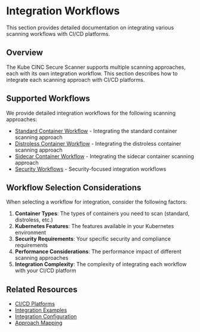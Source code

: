 # Integration Workflows

This section provides detailed documentation on integrating various scanning workflows with CI/CD platforms.

## Overview

The Kube CINC Secure Scanner supports multiple scanning approaches, each with its own integration workflow. This section describes how to integrate each scanning approach with CI/CD platforms.

## Supported Workflows

We provide detailed integration workflows for the following scanning approaches:

- [Standard Container Workflow](standard-container.md) - Integrating the standard container scanning approach
- [Distroless Container Workflow](distroless-container.md) - Integrating the distroless container scanning approach
- [Sidecar Container Workflow](sidecar-container.md) - Integrating the sidecar container scanning approach
- [Security Workflows](security-workflows.md) - Security-focused integration workflows

## Workflow Selection Considerations

When selecting a workflow for integration, consider the following factors:

1. **Container Types**: The types of containers you need to scan (standard, distroless, etc.)
2. **Kubernetes Features**: The features available in your Kubernetes environment
3. **Security Requirements**: Your specific security and compliance requirements
4. **Performance Considerations**: The performance impact of different scanning approaches
5. **Integration Complexity**: The complexity of integrating each workflow with your CI/CD platform

## Related Resources

- [CI/CD Platforms](../platforms/index.md)
- [Integration Examples](../examples/index.md)
- [Integration Configuration](../configuration/index.md)
- [Approach Mapping](../approach-mapping.md)
